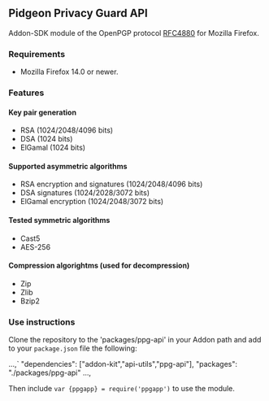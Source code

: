 ## Pidgeon Privacy Guard API

Addon-SDK module of the OpenPGP protocol [RFC4880](http://tools.ietf.org/html/rfc4880) for Mozilla Firefox. 

### Requirements

* Mozilla Firefox 14.0 or newer.

### Features

#### Key pair generation

* RSA (1024/2048/4096 bits)
* DSA (1024 bits)
* ElGamal (1024 bits)

#### Supported asymmetric algorithms

* RSA encryption and signatures (1024/2048/4096 bits)
* DSA signatures (1024/2028/3072 bits)
* ElGamal encryption (1024/2048/3072 bits)

#### Tested symmetric algorithms

* Cast5
* AES-256

#### Compression algorightms (used for decompression)

* Zip
* Zlib
* Bzip2

### Use instructions

Clone the repository to the 'packages/ppg-api' in your Addon path and add to your `package.json` file the following:

   ...,`
   "dependencies": ["addon-kit","api-utils","ppg-api"],
   "packages": "./packages/ppg-api"
   ...,

Then include `var {ppgapp} = require('ppgapp')` to use the module.

